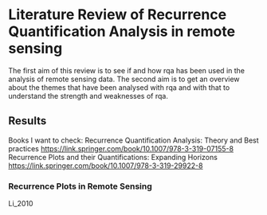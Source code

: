 # Literature Review of Recurrence Quantification Analysis in remote sensing

The first aim of this review is to see if and how rqa has been used in the analysis of remote sensing data.
The second aim is to get an overview about the themes
that have been analysed with rqa and with that to understand the strength and weaknesses of rqa.


## Results
Books I want to check:
Recurrence Quantification Analysis: Theory and Best practices
https://link.springer.com/book/10.1007/978-3-319-07155-8
Recurrence Plots and their Quantifications: Expanding Horizons
https://link.springer.com/book/10.1007/978-3-319-29922-8

### Recurrence Plots in Remote Sensing
Li_2010
